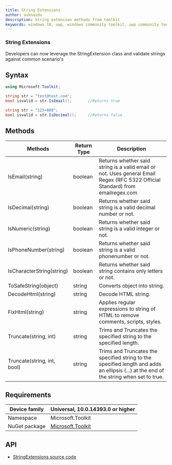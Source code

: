 ```yaml
---
title: String Extensions
author: avknaidu
description: String extension methods from toolkit
keywords: windows 10, uwp, windows community toolkit, uwp community toolkit, uwp toolkit, Extensions
---
```


### String Extensions

Developers can now leverage the StringExtension class and validate strings against common scenario's

## Syntax

```c#
using Microsoft.Toolkit;

string str = "test@test.com";
bool isvalid = str.IsEmail();		//Returns true

string str = "123+888";
bool isvalid = str.IsDecimal();		//Returns false
```

## Methods

| Methods | Return Type | Description |
| -- | -- | -- |
| IsEmail(string) | boolean | Returns whether said string is a valid email or not. Uses general Email Regex (RFC 5322 Official Standard) from emailregex.com |
| IsDecimal(string) | boolean | Returns whether said string is a valid decimal number or not. |
| IsNumeric(string) | boolean | Returns whether said string is a valid integer or not. |
| IsPhoneNumber(string) | boolean | Returns whether said string is a valid phonenumber or not. |
| IsCharacterString(string) | boolean | Returns whether said string contains only letters or not. |
| ToSafeString(object) | string | Converts object into string. |
| DecodeHtml(string) | string | Decode HTML string. |
| FixHtml(string) | string | Applies regular expressions to string of HTML to remove comments, scripts, styles. |
| Truncate(string, int) | string | Trims and Truncates the specified string to the specified length. |
| Truncate(string, int, bool) | string | Trims and Truncates the specified string to the specified length and adds an ellipsis (...) at the end of the string when set to true. |

## Requirements

| Device family | Universal, 10.0.14393.0 or higher |
| --- | --- |
| Namespace | Microsoft.Toolkit |
| NuGet package | [Microsoft.Toolkit](https://www.nuget.org/packages/Microsoft.Toolkit/) |

## API

* [StringExtensions source code](https://github.com/Microsoft/UWPCommunityToolkit/blob/master/Microsoft.Toolkit/Extensions)